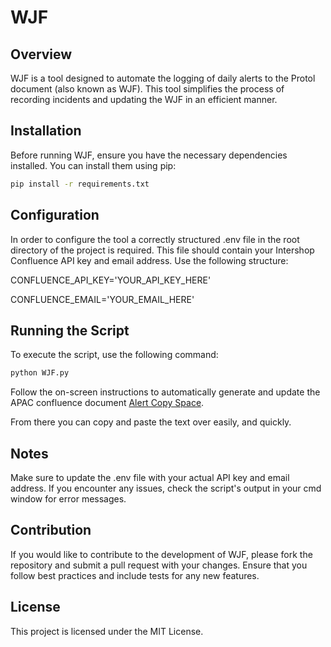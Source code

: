 # WJF

## Overview

WJF is a tool designed to automate the logging of daily alerts to the Protol document (also known as WJF). This tool simplifies the process of recording incidents and updating the WJF in an efficient manner.

## Installation

Before running WJF, ensure you have the necessary dependencies installed. You can install them using pip:

```bash
pip install -r requirements.txt
```

## Configuration
In order to configure the tool a correctly structured .env file in the root directory of the project is required. This file should contain your Intershop Confluence API key and email address. Use the following structure:

CONFLUENCE_API_KEY='YOUR_API_KEY_HERE'

CONFLUENCE_EMAIL='YOUR_EMAIL_HERE'

## Running the Script
To execute the script, use the following command:

```bash 
python WJF.py
```

Follow the on-screen instructions to automatically generate and update the APAC confluence document [Alert Copy Space](https://intershop-apac.atlassian.net/wiki/spaces/MSAPAC/pages/620033507365/Alert+Copy+Space).

From there you can copy and paste the text over easily, and quickly.

## Notes
Make sure to update the .env file with your actual API key and email address.
If you encounter any issues, check the script's output in your cmd window for error messages.

## Contribution
If you would like to contribute to the development of WJF, please fork the repository and submit a pull request with your changes. Ensure that you follow best practices and include tests for any new features.

## License
This project is licensed under the MIT License.
